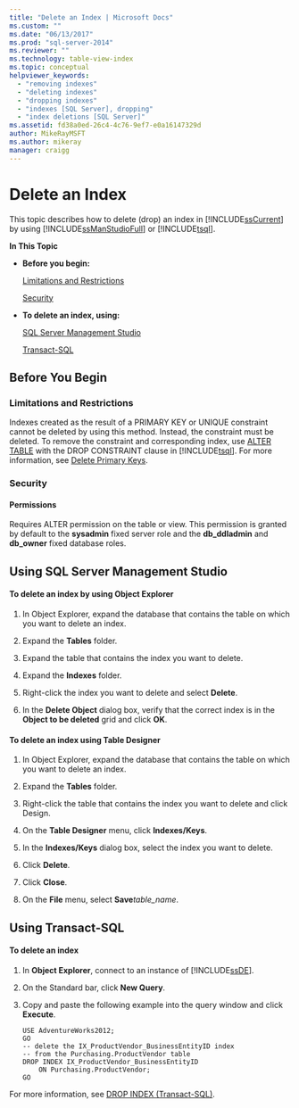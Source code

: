 ```yaml
---
title: "Delete an Index | Microsoft Docs"
ms.custom: ""
ms.date: "06/13/2017"
ms.prod: "sql-server-2014"
ms.reviewer: ""
ms.technology: table-view-index
ms.topic: conceptual
helpviewer_keywords: 
  - "removing indexes"
  - "deleting indexes"
  - "dropping indexes"
  - "indexes [SQL Server], dropping"
  - "index deletions [SQL Server]"
ms.assetid: fd38a0ed-26c4-4c76-9ef7-e0a16147329d
author: MikeRayMSFT
ms.author: mikeray
manager: craigg
---
```

# Delete an Index
  This topic describes how to delete (drop) an index in [!INCLUDE[ssCurrent](../../includes/sscurrent-md.md)] by using [!INCLUDE[ssManStudioFull](../../includes/ssmanstudiofull-md.md)] or [!INCLUDE[tsql](../../includes/tsql-md.md)].  
  
 **In This Topic**  
  
-   **Before you begin:**  
  
     [Limitations and Restrictions](#Restrictions)  
  
     [Security](#Security)  
  
-   **To delete an index, using:**  
  
     [SQL Server Management Studio](#SSMSProcedure)  
  
     [Transact-SQL](#TsqlProcedure)  
  
##  <a name="BeforeYouBegin"></a> Before You Begin  
  
###  <a name="Restrictions"></a> Limitations and Restrictions  
 Indexes created as the result of a PRIMARY KEY or UNIQUE constraint cannot be deleted by using this method. Instead, the constraint must be deleted. To remove the constraint and corresponding index, use [ALTER TABLE](/sql/t-sql/statements/alter-table-transact-sql) with the DROP CONSTRAINT clause in [!INCLUDE[tsql](../../includes/tsql-md.md)]. For more information, see [Delete Primary Keys](../tables/delete-primary-keys.md).  
  
###  <a name="Security"></a> Security  
  
####  <a name="Permissions"></a> Permissions  
 Requires ALTER permission on the table or view. This permission is granted by default to the **sysadmin** fixed server role and the **db_ddladmin** and **db_owner** fixed database roles.  
  
##  <a name="SSMSProcedure"></a> Using SQL Server Management Studio  
  
#### To delete an index by using Object Explorer  
  
1.  In Object Explorer, expand the database that contains the table on which you want to delete an index.  
  
2.  Expand the **Tables** folder.  
  
3.  Expand the table that contains the index you want to delete.  
  
4.  Expand the **Indexes** folder.  
  
5.  Right-click the index you want to delete and select **Delete**.  
  
6.  In the **Delete Object** dialog box, verify that the correct index is in the **Object to be deleted** grid and click **OK**.  
  
#### To delete an index using Table Designer  
  
1.  In Object Explorer, expand the database that contains the table on which you want to delete an index.  
  
2.  Expand the **Tables** folder.  
  
3.  Right-click the table that contains the index you want to delete and click Design.  
  
4.  On the **Table Designer** menu, click **Indexes/Keys**.  
  
5.  In the **Indexes/Keys** dialog box, select the index you want to delete.  
  
6.  Click **Delete**.  
  
7.  Click **Close**.  
  
8.  On the **File** menu, select **Save**_table_name_.  
  
##  <a name="TsqlProcedure"></a> Using Transact-SQL  
  
#### To delete an index  
  
1.  In **Object Explorer**, connect to an instance of [!INCLUDE[ssDE](../../includes/ssde-md.md)].  
  
2.  On the Standard bar, click **New Query**.  
  
3.  Copy and paste the following example into the query window and click **Execute**.  
  
    ```  
    USE AdventureWorks2012;  
    GO  
    -- delete the IX_ProductVendor_BusinessEntityID index  
    -- from the Purchasing.ProductVendor table  
    DROP INDEX IX_ProductVendor_BusinessEntityID   
        ON Purchasing.ProductVendor;  
    GO  
    ```  
  
 For more information, see [DROP INDEX &#40;Transact-SQL&#41;](/sql/t-sql/statements/drop-index-transact-sql).  
  
  
